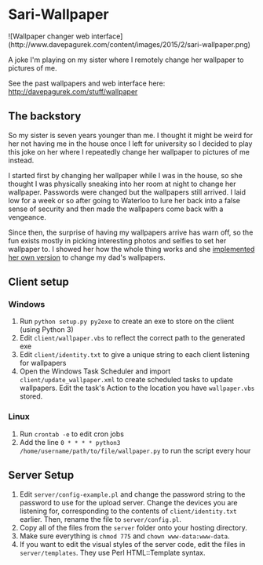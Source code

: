 <h1>Sari-Wallpaper</h1>
![Wallpaper changer web interface](http://www.davepagurek.com/content/images/2015/2/sari-wallpaper.png)

A joke I'm playing on my sister where I remotely change her wallpaper to pictures of me.

See the past wallpapers and web interface here: http://davepagurek.com/stuff/wallpaper

<h2>The backstory</h2>
So my sister is seven years younger than me. I thought it might be weird for her not having me in the house once I left for university so I decided to play this joke on her where I repeatedly change her wallpaper to pictures of me instead.

I started first by changing her wallpaper while I was in the house, so she thought I was physically sneaking into her room at night to change her wallpaper. Passwords were changed but the wallpapers still arrived. I laid low for a week or so after going to Waterloo to lure her back into a false sense of security and then made the wallpapers come back with a vengeance.

Since then, the surprise of having my wallpapers arrive has warn off, so the fun exists mostly in picking interesting photos and selfies to set her wallpaper to. I showed her how the whole thing works and she <a href="http://saripagurek.com/wallpaper/" target="_blank">implemented her own version</a> to change my dad's wallpapers.

<h2>Client setup</h2>
<h3>Windows</h3>
<ol>
  <li>Run <code>python setup.py py2exe</code> to create an exe to store on the client (using Python 3)</li>
  <li>Edit <code>client/wallpaper.vbs</code> to reflect the correct path to the generated exe</li>
  <li>Edit <code>client/identity.txt</code> to give a unique string to each client listening for wallpapers</li>
  <li>Open the Windows Task Scheduler and import <code>client/update_wallpaper.xml</code> to create scheduled tasks to update wallpapers. Edit the task's Action to the location you have <code>wallpaper.vbs</code> stored.</li>
</ol>

<h3>Linux</h3>
<ol>
  <li>Run <code>crontab -e</code> to edit  cron jobs</li>
  <li>Add the line <code>0 * * * * python3 /home/username/path/to/file/wallpaper.py</code> to run the script every hour</li>
</ol>

<h2>Server Setup</h2>
<ol>
  <li>Edit <code>server/config-example.pl</code> and change the password string to the password to use for the upload server. Change the devices you are listening for, corresponding to the contents of <code>client/identity.txt</code> earlier. Then, rename the file to <code>server/config.pl</code>.</li>
  <li>Copy all of the files from the <code>server</code> folder onto your hosting directory.</li>
  <li>Make sure everything is <code>chmod 775</code> and <code>chown www-data:www-data</code>.</li>
  <li>If you want to edit the visual styles of the server code, edit the files in <code>server/templates</code>. They use Perl HTML::Template syntax.</li>
</ol>
